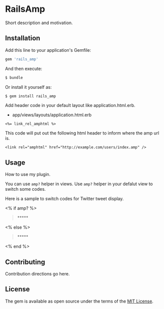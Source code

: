 # RailsAmp
Short description and motivation.

## Installation
Add this line to your application's Gemfile:

```ruby
gem 'rails_amp'
```

And then execute:
```bash
$ bundle
```

Or install it yourself as:
```bash
$ gem install rails_amp
```


Add header code in your default layout like application.html.erb.

- app/views/layouts/application.html.erb

```
<%= link_rel_amphtml %>
```

This code will put out the following html header to inform where the amp url is.

```
<link rel="amphtml" href="http://example.com/users/index.amp" />
```


## Usage
How to use my plugin.

You can use `amp?` helper in views.
Use `amp?` helper in your defalut view to switch some codes.

Here is a sample to switch codes for Twitter tweet display.

<% if amp? %>
  <amp-twitter width=486 height=657
      layout="responsive"
      data-tweetid="585110598171631616"
      data-cards="hidden">
      <blockquote placeholder class="twitter-tweet" data-lang="en">*****</blockquote>
  </amp-twitter>
<% else %>
  <blockquote class="twitter-tweet" data-lang="ja">*****</blockquote>
  <script async src="//platform.twitter.com/widgets.js" charset="utf-8"></script>
<% end %>


## Contributing
Contribution directions go here.

## License
The gem is available as open source under the terms of the [MIT License](http://opensource.org/licenses/MIT).
